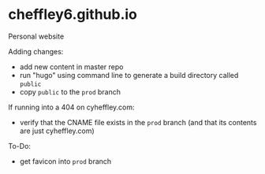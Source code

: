 # cheffley6.github.io
Personal website


Adding changes:
- add new content in master repo
- run "hugo" using command line to generate a build directory called `public`
- copy `public` to the `prod` branch

If running into a 404 on cyheffley.com:
- verify that the CNAME file exists in the `prod` branch (and that its contents are just cyheffley.com)

To-Do:
- get favicon into `prod` branch
